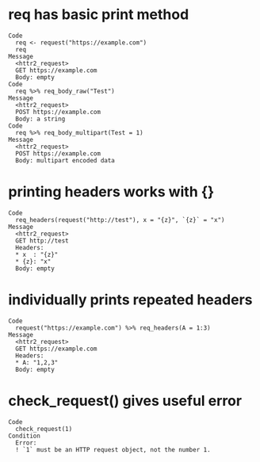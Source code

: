 # req has basic print method

    Code
      req <- request("https://example.com")
      req
    Message
      <httr2_request>
      GET https://example.com
      Body: empty
    Code
      req %>% req_body_raw("Test")
    Message
      <httr2_request>
      POST https://example.com
      Body: a string
    Code
      req %>% req_body_multipart(Test = 1)
    Message
      <httr2_request>
      POST https://example.com
      Body: multipart encoded data

# printing headers works with {}

    Code
      req_headers(request("http://test"), x = "{z}", `{z}` = "x")
    Message
      <httr2_request>
      GET http://test
      Headers:
      * x  : "{z}"
      * {z}: "x"
      Body: empty

# individually prints repeated headers

    Code
      request("https://example.com") %>% req_headers(A = 1:3)
    Message
      <httr2_request>
      GET https://example.com
      Headers:
      * A: "1,2,3"
      Body: empty

# check_request() gives useful error

    Code
      check_request(1)
    Condition
      Error:
      ! `1` must be an HTTP request object, not the number 1.

